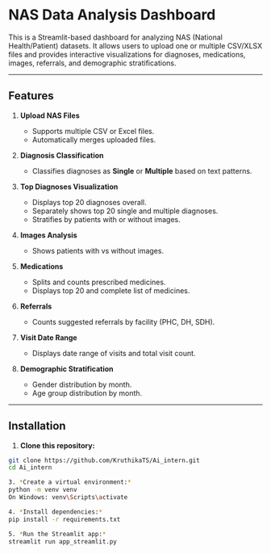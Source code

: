 # NAS Data Analysis Dashboard

This is a Streamlit-based dashboard for analyzing NAS (National Health/Patient) datasets. It allows users to upload one or multiple CSV/XLSX files and provides interactive visualizations for diagnoses, medications, images, referrals, and demographic stratifications.

---

## **Features**

1. **Upload NAS Files**  
   - Supports multiple CSV or Excel files.  
   - Automatically merges uploaded files.  

2. **Diagnosis Classification**  
   - Classifies diagnoses as **Single** or **Multiple** based on text patterns.  

3. **Top Diagnoses Visualization**  
   - Displays top 20 diagnoses overall.  
   - Separately shows top 20 single and multiple diagnoses.  
   - Stratifies by patients with or without images.  

4. **Images Analysis**  
   - Shows patients with vs without images.  

5. **Medications**  
   - Splits and counts prescribed medicines.  
   - Displays top 20 and complete list of medicines.  

6. **Referrals**  
   - Counts suggested referrals by facility (PHC, DH, SDH).  

7. **Visit Date Range**  
   - Displays date range of visits and total visit count.  

8. **Demographic Stratification**  
   - Gender distribution by month.  
   - Age group distribution by month.  

---

## **Installation**
1. **Clone this repository:**
```bash
git clone https://github.com/KruthikaTS/Ai_intern.git
cd Ai_intern

3. *Create a virtual environment:*
python -m venv venv
On Windows: venv\Scripts\activate

4. *Install dependencies:*
pip install -r requirements.txt

5. *Run the Streamlit app:*
streamlit run app_streamlit.py




